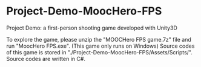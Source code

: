 # Project-Demo-MoocHero-FPS
Project Demo: a first-person shooting game developed with Unity3D

To explore the game, please unzip the "MOOCHero FPS game.7z" file and run "MoocHero FPS.exe". (This game only runs on Windows)
Source codes of this game is stored in "./Project-Demo-MoocHero-FPS/Assets/Scripts/". Source codes are written in C#.
